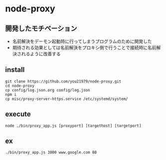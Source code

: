 # node-proxy

## 開発したモチベーション

* 名前解決をデーモン起動時に行ってしまうプログラムのために開発した
* 期待される効果としては名前解決をプロキシ側で行うことで接続時に名前解決されるように改善する

## install

```
git clone https://github.com/you21979/node-proxy.git
cd node-proxy
cp config/log.json.org config/log.json
npm i
cp misc/proxy-server-https.service /etc/systemd/system/
```

## execute

```
node ./bin/proxy_app.js [proxyport] [targethost] [targetport]
```

## ex

```
./bin/proxy_app.js 3000 www.google.com 80
```
